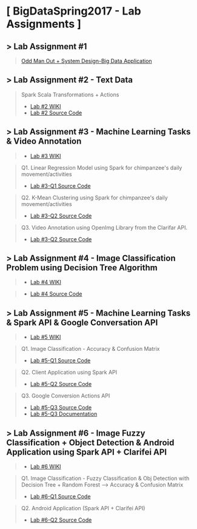 # [ BigDataSpring2017 - Lab Assignments ]

## > Lab Assignment #1
><a href="https://github.com/datarocksAmy/BigDataSpring2017/blob/master/BigData-Lab%20Assignment%20%231/CS%205542%20Big%20Data%20Analytics%20and%20Apps%20Problem%20Set%201.pdf">Odd Man Out + System Design-Big Data Application</a>


## > Lab Assignment #2 - Text Data
>Spark Scala Transformations + Actions  
>* <a href="https://github.com/datarocksAmy/BigDataSpring2017/wiki/CS-5542-BigData-Lab-Report-%232">Lab #2 WIKI</a>
>* <a href="https://github.com/datarocksAmy/BigDataSpring2017/tree/master/BigData-Lab%20Assignment%20%232"> Lab #2 Source Code</a>


## > Lab Assignment #3 - Machine Learning Tasks & Video Annotation
>* <a href="https://github.com/datarocksAmy/BigDataSpring2017/wiki/CS-5542-BigData-Lab-Report-%233">Lab #3 WIKI</a>

>Q1. Linear Regression Model using Spark for chimpanzee's daily movement/activities
>* <a href="https://github.com/datarocksAmy/BigDataSpring2017/tree/master/BigData-Lab%20Assignment%20%233/Spark%20Programming%20Lab%20%233%20-%20Q1%20Linear%20Regression"> Lab #3-Q1 Source Code</a>

>Q2. K-Mean Clustering using Spark for chimpanzee's daily movement/activities
>* <a href="https://github.com/datarocksAmy/BigDataSpring2017/tree/master/BigData-Lab%20Assignment%20%233/Spark%20Programming%20%20Lab%20%233%20-%20Q2%20K-Mean%20Clustering"> Lab #3-Q2 Source Code</a>

>Q3. Video Annotation using OpenImg Library from the Clarifar API.
>* <a href="https://github.com/datarocksAmy/BigDataSpring2017/tree/master/BigData-Lab%20Assignment%20%233/Video%20Annotation">Lab #3-Q2 Source Code</a>


## > Lab Assignment #4 - Image Classification Problem using Decision Tree Algorithm
>* <a href="https://github.com/datarocksAmy/BigDataSpring2017/wiki/CS-5542-BigData-Lab-Report-%234Lab"> Lab #4 WIKI</a>

>* <a href="https://github.com/datarocksAmy/BigDataSpring2017/tree/master/BigData-Lab%20Assignment%20%234"> Lab #4 Source Code</a>


## > Lab Assignment #5 - Machine Learning Tasks & Spark API & Google Conversation API
>* <a href="https://github.com/datarocksAmy/BigDataSpring2017/wiki/CS-5542-BigData-Lab-Report-%235">Lab #5 WIKI</a>

>Q1. Image Classification - Accuracy & Confusion Matrix
>* <a href="https://github.com/datarocksAmy/BigDataSpring2017/tree/master/BigData-Lab%20Assignment%20%235/Spark%20Programming%20Lab%235%20-%20Image%20Classification%20(Exclude%20Decision%20Tree)"> Lab #5-Q1 Source Code</a>

>Q2. Client Application using Spark API
>* <a href="https://github.com/datarocksAmy/BigDataSpring2017/tree/master/BigData-Lab%20Assignment%20%235/Client%20Application%20using%20Spark%20API"> Lab #5-Q2 Source Code</a>

>Q3. Google Conversion Actions API
>* <a href="https://github.com/datarocksAmy/BigDataSpring2017/tree/master/BigData-Lab%20Assignment%20%235/Google%20Conversion%20Actions%20API/Source">Lab #5-Q3 Source Code</a>
>* <a href="https://github.com/datarocksAmy/BigDataSpring2017/tree/master/BigData-Lab%20Assignment%20%235/Google%20Conversion%20Actions%20API/Documentation">Lab #5-Q3 Documentation</a>


## > Lab Assignment #6 - Image Fuzzy Classification + Object Detection & Android Application using Spark API + Clarifei API
>* <a href="https://github.com/datarocksAmy/BigDataSpring2017/wiki/CS-5542-BigData-Lab-Report-%236">Lab #6 WIKI</a>

>Q1. Image Classification - Fuzzy Classification & Obj Detection with Decision Tree + Random Forest --> Accuracy & Confusion Matrix
>* <a href="https://github.com/datarocksAmy/BigDataSpring2017/tree/master/BigData-Lab%20Assignment%20%236/Spark%20Programming%20Lab%236%20-%20Image%20Classification%2BObject%20Detection"> Lab #6-Q1 Source Code</a>

>Q2. Android Application (Spark API + Clarifei API)
>* <a href=""> Lab #6-Q2 Source Code</a>
